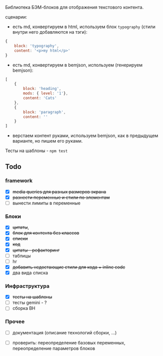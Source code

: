Библиотека БЭМ-блоков для отображения текстового контента.

сценарии: 
- есть md, конвертируем в html, используем блок `typography` (стили внутри него добавляются на тэги):
 ```js
 { 
     block: 'typography', 
     content: '<p>my html</p>'
 }
 ```

- есть md, конвертируем в bemjson, используем (генерируем bemjson):

 ```js
 [
     { 
         block: 'heading', 
         mods: { level: '1'},
         content: 'Cats'
     },
     {
         block: 'paragraph',
         content: ''
     }
 ]
 ```
 
- верстаем контент руками, используем bemjson, как в предыдущем варианте, но пишем его руками.
 
Тесты на шаблоны -  `npm test`

## Todo

### framework

- [x] ~~media queries для разных размеров экрана~~
- [x] ~~разнести переменные и стили по элементам~~
- [ ] вынести лимиты в переменные

### Блоки

- [x] ~~цитаты~~,
- [x] ~~блок для контента без классов~~
- [x] ~~списки~~
- [x] ~~код~~
- [x] ~~цитаты - рефакторинг~~
- [ ] таблицы
- [ ] hr
- [x] ~~добавить недостающие стили для кода + inline code~~
- [x] два вида списка

### Инфраструктура

- [x] ~~тесты на шаблоны~~ 
- [ ] тесты gemini - ?
- [ ] сборка BH

### Прочее

- [ ] документация (описание технологий сборки, ...)
- [ ] проверить: переопределение базовых переменных, переопределение параметров блоков 


